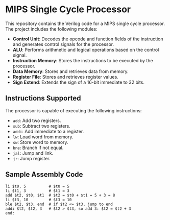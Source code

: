 # MIPS Single Cycle Processor

This repository contains the Verilog code for a MIPS single cycle processor. The project includes the following modules:

- **Control Unit**: Decodes the opcode and function fields of the instruction and generates control signals for the processor.
- **ALU**: Performs arithmetic and logical operations based on the control signal.
- **Instruction Memory**: Stores the instructions to be executed by the processor.
- **Data Memory**: Stores and retrieves data from memory.
- **Register File**: Stores and retrieves register values.
- **Sign Extend**: Extends the sign of a 16-bit immediate to 32 bits.

## Instructions Supported

The processor is capable of executing the following instructions:
- `add`: Add two registers.
- `sub`: Subtract two registers.
- `addi`: Add immediate to a register.
- `lw`: Load word from memory.
- `sw`: Store word to memory.
- `bne`: Branch if not equal.
- `jal`: Jump and link.
- `jr`: Jump register.

## Sample Assembly Code

```assembly
li $t0, 5          # $t0 = 5
li $t1, 3          # $t1 = 3
add $t2, $t0, $t1  # $t2 = $t0 + $t1 = 5 + 3 = 8
li $t3, 10         # $t3 = 10
ble $t2, $t3, end  # if $t2 <= $t3, jump to end
addi $t2, $t2, 3   # $t2 > $t3, so add 3: $t2 = $t2 + 3
end:
